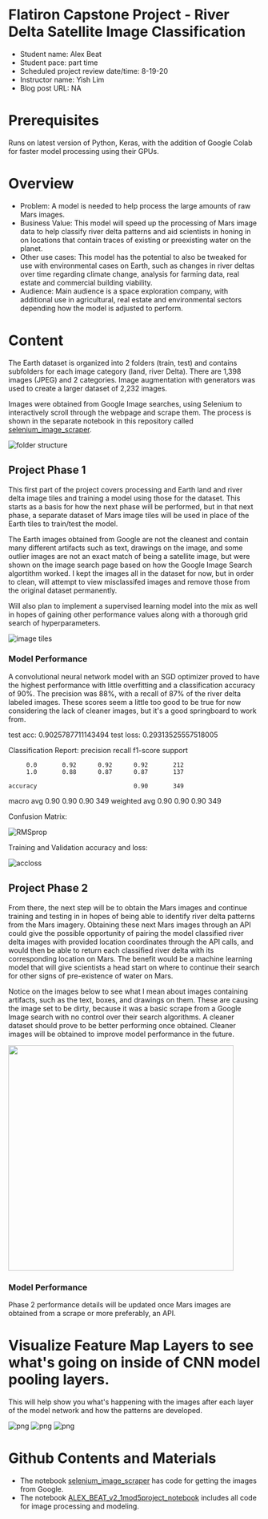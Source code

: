 # Flatiron Capstone Project - River Delta Satellite Image Classification

* Student name: Alex Beat
* Student pace: part time
* Scheduled project review date/time: 8-19-20
* Instructor name: Yish Lim
* Blog post URL: NA

# Prerequisites
Runs on latest version of Python, Keras, with the addition of Google Colab for faster model processing using their GPUs. 

# Overview

* Problem: A model is needed to help process the large amounts of raw Mars images.
* Business Value: This model will speed up the processing of Mars image data to help classify river delta patterns and aid scientists in honing in on locations that contain traces of existing or preexisting water on the planet.
* Other use cases: This model has the potential to also be tweaked for use with environmental cases on Earth, such as changes in river deltas over time regarding climate change, analysis for farming data, real estate and commercial building viability. 
* Audience: Main audience is a space exploration company, with additional use in agricultural, real estate and environmental sectors depending how the model is adjusted to perform. 

# Content
The Earth dataset is organized into 2 folders (train, test) and contains subfolders for each image category (land, river Delta). There are 1,398 images (JPEG) and 2 categories. Image augmentation with generators was used to create a larger dataset of 2,232 images. 

Images were obtained from Google Image searches, using Selenium to interactively scroll through the webpage and scrape them. The process is shown in the separate notebook in this repository called [selenium_image_scraper](https://github.com/alexanderbeat/mod5project/blob/master/selenium_image_scraper.ipynb).

![folder structure](https://github.com/alexanderbeat/mod5project/blob/master/images/Screen%20Shot%202020-08-17%20at%203.14.13%20PM.png)


## Project Phase 1

This first part of the project covers processing and Earth land and river delta image tiles and training a model using those for the dataset. This starts as a basis for how the next phase will be performed, but in that next phase, a separate dataset of Mars image tiles will be used in place of the Earth tiles to train/test the model. 

The Earth images obtained from Google are not the cleanest and contain many different artifacts such as text, drawings on the image, and some outlier images are not an exact match of being a satellite image, but were shown on the image search page based on how the Google Image Search algortithm worked. I kept the images all in the dataset for now, but in order to clean, will attempt to view misclassifed images and remove those from the original dataset permanently. 

Will also plan to implement a supervised learning model into the mix as well in hopes of gaining other performance values along with a thorough grid search of hyperparameters. 

![image tiles](https://github.com/alexanderbeat/mod5project/blob/master/images/output_33_0.png)

### Model Performance

A convolutional neural network model with an SGD optimizer proved to have the highest performance with little overfitting and a classification accuracy of 90%. The precision was 88%, with a recall of 87% of the river delta labeled images. These scores seem a little too good to be true for now considering the lack of cleaner images, but it's a good springboard to work from.

test acc: 0.9025787711143494
test loss: 0.29313525557518005

Classification Report:
              precision    recall  f1-score   support

         0.0       0.92      0.92      0.92       212
         1.0       0.88      0.87      0.87       137

    accuracy                           0.90       349
   macro avg       0.90      0.90      0.90       349
weighted avg       0.90      0.90      0.90       349

Confusion Matrix:

![RMSprop](https://github.com/alexanderbeat/mod5project/blob/master/images/output_100_1.png)

Training and Validation accuracy and loss:

![accloss](https://github.com/alexanderbeat/mod5project/blob/master/images/output_100_2.png)


## Project Phase 2

From there, the next step will be to obtain the Mars images and continue training and testing in in hopes of being able to identify river delta patterns from the Mars imagery. Obtaining these next Mars images through an API could give the possible opportunity of pairing the model classified river delta images with provided location coordinates through the API calls, and would then be able to return each classified river delta with its corresponding location on Mars. The benefit would be a machine learning model that will give scientists a head start on where to continue their search for other signs of pre-existence of water on Mars. 

Notice on the images below to see what I mean about images containing artifacts, such as the text, boxes, and drawings on them. These are causing the image set to be dirty, because it was a basic scrape from a Google Image search with no control over their search algorithms. A cleaner dataset should prove to be better performing once obtained. Cleaner images will be obtained to improve model performance in the future. 

<img src=https://github.com/alexanderbeat/mod5project/blob/master/images/mars2.jpg width="450"/>

### Model Performance

Phase 2 performance details will be updated once Mars images are obtained from a scrape or more preferably, an API. 


# Visualize Feature Map Layers to see what's going on inside of CNN model pooling layers.

This will help show you what's happening with the images after each layer of the model network and how the patterns are developed. 

![png](https://github.com/alexanderbeat/mod5project/blob/master/images/output_68_1.png)
![png](https://github.com/alexanderbeat/mod5project/blob/master/images/output_68_7.png)
![png](https://github.com/alexanderbeat/mod5project/blob/master/images/output_68_11.png)

# Github Contents and Materials
* The notebook [selenium_image_scraper](https://github.com/alexanderbeat/mod5project/blob/master/selenium_image_scraper.ipynb) has code for getting the images from Google.
* The notebook [ALEX_BEAT_v2_1mod5project_notebook](https://github.com/alexanderbeat/mod5project/blob/master/ALEX_BEAT_v2_1mod5project_notebook.ipynb) includes all code for image processing and modeling.
